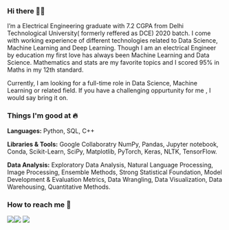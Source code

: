 ### Hi there 👋🏻 
I’m a Electrical Engineering graduate with 7.2 CGPA from Delhi Technological University( formerly reffered as DCE) 2020 batch. I come with working experience of different technologies related to Data Science, Machine Learning and Deep Learning. Though I am an electrical Engineer by education my first love has always been Machine Learning and Data Science. Mathematics and stats are my favorite topics and I scored 95% in Maths in my 12th standard.



Currently, I am looking for a full-time role in Data Science, Machine Learning or related field. If you have a challenging oppurtunity for me , I would say bring it on.

### Things I'm good at :fire:
**Languages:**  Python, SQL, C++

**Libraries & Tools:** Google Collaboratry NumPy, Pandas, Jupyter notebook, Conda, Scikit-Learn, SciPy, Matplotlib, PyTorch, Keras, NLTK, TensorFlow.

**Data Analysis:** Exploratory Data Analysis, Natural Language Processing, Image Processing, Ensemble Methods, Strong Statistical Foundation, Model Development & Evaluation Metrics, Data Wrangling, Data Visualization, Data Warehousing, Quantitative Methods.

### How to reach me 📱
[<img target="_blank" src="https://img.icons8.com/cotton/64/000000/whatsapp--v4.png"/>](https://wa.me/917053614272)[<img target="_blank" src="https://img.icons8.com/doodle/64/000000/skype--v1.png"/>](https://join.skype.com/invite/DPVKQegrxdbR) [<img target="_blank" src="https://img.icons8.com/doodle/64/000000/linkedin-circled.png"/>](https://linkedin.com/in/aakash-mishra-488444143)

